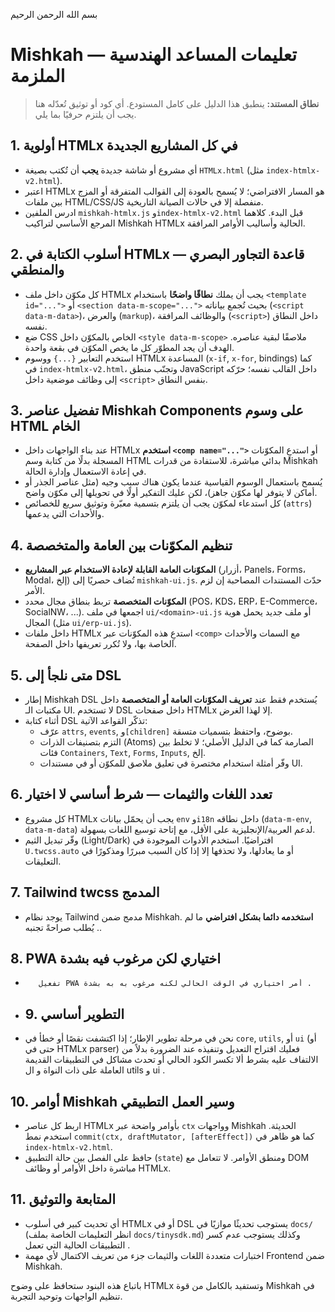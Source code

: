 بسم الله الرحمن الرحيم

# Mishkah — تعليمات المساعد الهندسية الملزمة

> **نطاق المستند:** ينطبق هذا الدليل على كامل المستودع. أي كود أو توثيق تُعدّله هنا يجب أن يلتزم حرفيًا بما يلي.

## 1. أولوية HTMLx في كل المشاريع الجديدة
- أي مشروع أو شاشة جديدة **يجب** أن تُكتب بصيغة `HTMLx.html` (مثل `index-htmlx-v2.html`).
- اعتبر HTMLx هو المسار الافتراضي؛ لا يُسمح بالعودة إلى القوالب المتفرقة أو المزج بين ملفات HTML/CSS/JS منفصلة إلا في حالات الصيانة التاريخية.
- ادرس الملفين `mishkah-htmlx.js` و`index-htmlx-v2.html` قبل البدء. كلاهما المرجع الأساسي لتراكيب Mishkah HTMLx الحالية وأساليب الأوامر المرافقة.

## 2. أسلوب الكتابة في HTMLx — قاعدة التجاور البصري والمنطقي
- كل مكوّن داخل ملف HTMLx يجب أن يملك **نطاقًا واضحًا** باستخدام `<template id="...">` أو `<section data-m-scope="...">` بحيث تُجمع بياناته (`<script data-m-data>`)، والعرض (`markup`)، والوظائف المرافقة (`<script>`) داخل النطاق نفسه.
- ضع CSS الخاص بالمكوّن داخل `<style data-m-scope>` ملاصقًا لبقية عناصره. الهدف أن يجد المطوّر كل ما يخص المكوّن في بقعة واحدة.
- استخدم التعابير `{...}` ووسوم HTMLx المساعدة (`x-if`, `x-for`, bindings) كما في `index-htmlx-v2.html`، وتجنّب منطق JavaScript داخل القالب نفسه؛ حرّكه إلى وظائف موضعية داخل `<script>` بنفس النطاق.

## 3. تفضيل عناصر Mishkah Components على وسوم HTML الخام
- عند بناء الواجهات داخل HTMLx **استخدم `<comp name="...">`** أو استدعِ المكوّنات المسجلة بدلًا من كتابة وسم HTML بدائي مباشرة، للاستفادة من قدرات Mishkah في إعادة الاستعمال وإدارة الحالة.
- يُسمح باستعمال الوسوم القياسية عندما يكون هناك سبب وجيه (مثل عناصر الجذر أو أماكن لا يتوفر لها مكوّن جاهز)، لكن عليك التفكير أولًا في تحويلها إلى مكوّن واضح.
- كل استدعاء لمكوّن يجب أن يلتزم بتسمية معبّرة وتوثيق سريع للخصائص (`attrs`) والأحداث التي يدعمها.

## 4. تنظيم المكوّنات بين العامة والمتخصصة
- **المكوّنات العامة القابلة لإعادة الاستخدام عبر المشاريع** (أزرار، Panels، Forms، Modal، إلخ) تُضاف حصريًا إلى `mishkah-ui.js`. حدّث المستندات المصاحبة إن لزم الأمر.
- **المكوّنات المتخصصة** تربط بنطاق مجال محدد (POS، KDS، ERP، E-Commerce، SocialNW، ...). اجمعها في ملف `ui/<domain>-ui.js` أو ملف جديد يحمل هوية المجال (مثل `ui/erp-ui.js`).
- داخل ملفات HTMLx استدعِ هذه المكوّنات عبر `<comp>` مع السمات والأحداث الخاصة بها، ولا تُكرر تعريفها داخل الصفحة.

## 5. متى نلجأ إلى DSL
- إطار Mishkah DSL يُستخدم فقط عند **تعريف المكوّنات العامة أو المتخصصة** داخل مكتبات الـ UI. لا تستخدم DSL داخل صفحات HTMLx إلا لهذا الغرض.
- أثناء كتابة DSL تذكّر القواعد الآتية:
  - عرّف `attrs`, `events`, و`[children]` بوضوح، واحتفظ بتسميات متسقة.
  - التزم بتصنيفات الذرات (Atoms) الصارمة كما في الدليل الأصلي؛ لا تخلط بين فئات `Containers`, `Text`, `Forms`, `Inputs`, إلخ.
  - وفّر أمثلة استخدام مختصرة في تعليق ملاصق للمكوّن أو في مستندات UI.

## 6. تعدد اللغات والثيمات — شرط أساسي لا اختيار
- كل مشروع HTMLx يجب أن يحمّل بيانات `env` و`i18n` داخل نطاقه (`data-m-env`, `data-m-data`) لدعم العربية/الإنجليزية على الأقل، مع إتاحة توسيع اللغات بسهولة.
- وفّر تبديل الثيم (Light/Dark) افتراضيًا. استخدم الأدوات الموجودة في `U.twcss.auto` أو ما يعادلها، ولا تحذفها إلا إذا كان السبب مبررًا ومذكورًا في التعليقات.

## 7. Tailwind twcss المدمج
- يوجد نظام Tailwind مدمج ضمن Mishkah. **استخدمه دائما بشكل افتراضي** ما لم يُطلب صراحةً تجنبه ..

## 8. PWA اختياري لكن مرغوب فيه بشدة

-        تفعيل PWA أمر اختياري في الوقت الحالي لكنه مرغوب به به بشدة .
-  ## 9.  التطوير أساسي

- نحن في مرحلة تطوير الإطار؛ إذا اكتشفت نقصًا أو خطأ في `core`, `utils`, أو `ui` (أو حتى في HTMLx parser) فعليك اقتراح التعديل وتنفيذه عند الضرورة بدلاً من الالتفاف عليه بشرط ألا تكسر الكود الحالي أو تحدث مشاكل في التطبيقات القديمة العاملة على ذات النواة و ال utils و ui .

## 10. أوامر Mishkah وسير العمل التطبيقي
- اربط كل عناصر HTMLx بأوامر واضحة عبر `ctx` وواجهات Mishkah الحديثة. استخدم نمط `commit(ctx, draftMutator, [afterEffect])` كما هو ظاهر في `index-htmlx-v2.html`.
- حافظ على الفصل بين حالة التطبيق (`state`) ومنطق الأوامر. لا تتعامل مع DOM مباشرة داخل الأوامر أو وظائف HTMLx.

## 11. المتابعة والتوثيق
-   أي تحديث كبير في أسلوب HTMLx أو في DSL يستوجب تحديثًا موازيًا في `docs/` (انظر التعليمات الخاصة بملف `docs/tinysdk.md`) وكذلك يستوجب عدم كسر التطبيقات الحالية التي تعمل .
- اختبارات متعددة اللغات والثيمات جزء من تعريف الاكتمال لأي مهمة Frontend ضمن Mishkah.

باتباع هذه البنود ستحافظ على وضوح HTMLx وتستفيد بالكامل من قوة Mishkah في تنظيم الواجهات وتوحيد التجربة.
